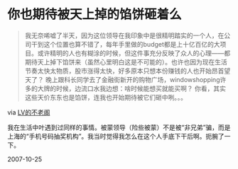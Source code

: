 # 你也期待被天上掉的馅饼砸着么

> 我无奈唏嘘了半天，因为这位领导在我印象中是很精明踏实的一个人，在公司干到这个位置也算不错了，每年手里做的budget都是上十亿百亿的大项目。或许精明的人也有糊涂的时候，但这件事充分反映了众人的心理——都期待天上掉下馅饼来（虽然心里明白这是不可能的）。也许也因为现在生活节奏太快太物质，股市涨得太快，好多原本只想本份赚钱的人也开始昂首望天了？
> 晚上跟科长同学去了金融街新开的购物广场，windowshopping许多的大牌的时候，边流口水我边想：啥时候能想买就能买啊？
> 你看，其实这些天价东东也是馅饼，连我也开始期待被它们砸中咧。。。

via [LV的不老阁](http://lvsblog87654321.spaces.live.com/Blog/cns!F7D64100C14DB038!891.entry)

我在生活中叶遇到过同样的事情。被蒙领导（险些被蒙）不是被“非兄弟”骗，而是上海的“手机号码抽奖机构”。我当时觉得我怎么在这个人手底下干后啊。扼腕了一下。

2007-10-25
